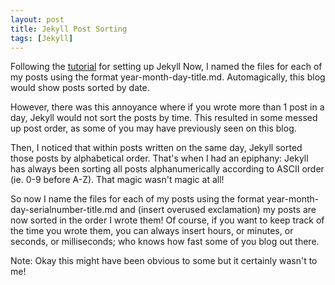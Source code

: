 ```yaml
---
layout: post
title: Jekyll Post Sorting
tags: [Jekyll]
---
```


Following the [tutorial](https://github.com/ksami/ksami.github.io/blob/master/README.md/) for setting up Jekyll Now, I named the files for each of my posts using the format year-month-day-title.md. Automagically, this blog would show posts sorted by date.

However, there was this annoyance where if you wrote more than 1 post in a day, Jekyll would not sort the posts by time. This resulted in some messed up post order, as some of you may have previously seen on this blog.

Then, I noticed that within posts written on the same day, Jekyll sorted those posts by alphabetical order. That's when I had an epiphany: Jekyll has always been sorting all posts alphanumerically according to ASCII order (ie. 0-9 before A-Z). That magic wasn't magic at all!

So now I name the files for each of my posts using the format year-month-day-serialnumber-title.md and (insert overused exclamation) my posts are now sorted in the order I wrote them! Of course, if you want to keep track of the time you wrote them, you can always insert hours, or minutes, or seconds, or milliseconds; who knows how fast some of you blog out there.

Note: Okay this might have been obvious to some but it certainly wasn't to me!
